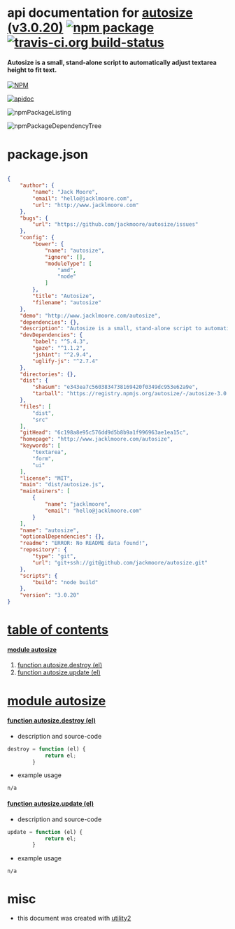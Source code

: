 # api documentation for  [autosize (v3.0.20)](http://www.jacklmoore.com/autosize)  [![npm package](https://img.shields.io/npm/v/npmdoc-autosize.svg?style=flat-square)](https://www.npmjs.org/package/npmdoc-autosize) [![travis-ci.org build-status](https://api.travis-ci.org/npmdoc/node-npmdoc-autosize.svg)](https://travis-ci.org/npmdoc/node-npmdoc-autosize)
#### Autosize is a small, stand-alone script to automatically adjust textarea height to fit text.

[![NPM](https://nodei.co/npm/autosize.png?downloads=true)](https://www.npmjs.com/package/autosize)

[![apidoc](https://npmdoc.github.io/node-npmdoc-autosize/build/screenCapture.buildNpmdoc.browser._2Fhome_2Ftravis_2Fbuild_2Fnpmdoc_2Fnode-npmdoc-autosize_2Ftmp_2Fbuild_2Fapidoc.html.png)](https://npmdoc.github.io/node-npmdoc-autosize/build/apidoc.html)

![npmPackageListing](https://npmdoc.github.io/node-npmdoc-autosize/build/screenCapture.npmPackageListing.svg)

![npmPackageDependencyTree](https://npmdoc.github.io/node-npmdoc-autosize/build/screenCapture.npmPackageDependencyTree.svg)



# package.json

```json

{
    "author": {
        "name": "Jack Moore",
        "email": "hello@jacklmoore.com",
        "url": "http://www.jacklmoore.com"
    },
    "bugs": {
        "url": "https://github.com/jackmoore/autosize/issues"
    },
    "config": {
        "bower": {
            "name": "autosize",
            "ignore": [],
            "moduleType": [
                "amd",
                "node"
            ]
        },
        "title": "Autosize",
        "filename": "autosize"
    },
    "demo": "http://www.jacklmoore.com/autosize",
    "dependencies": {},
    "description": "Autosize is a small, stand-alone script to automatically adjust textarea height to fit text.",
    "devDependencies": {
        "babel": "^5.4.3",
        "gaze": "^1.1.2",
        "jshint": "^2.9.4",
        "uglify-js": "^2.7.4"
    },
    "directories": {},
    "dist": {
        "shasum": "e343ea7c5603834738169420f0349dc953e62a9e",
        "tarball": "https://registry.npmjs.org/autosize/-/autosize-3.0.20.tgz"
    },
    "files": [
        "dist",
        "src"
    ],
    "gitHead": "6c198a8e95c576dd9d5b8b9a1f996963ae1ea15c",
    "homepage": "http://www.jacklmoore.com/autosize",
    "keywords": [
        "textarea",
        "form",
        "ui"
    ],
    "license": "MIT",
    "main": "dist/autosize.js",
    "maintainers": [
        {
            "name": "jacklmoore",
            "email": "hello@jacklmoore.com"
        }
    ],
    "name": "autosize",
    "optionalDependencies": {},
    "readme": "ERROR: No README data found!",
    "repository": {
        "type": "git",
        "url": "git+ssh://git@github.com/jackmoore/autosize.git"
    },
    "scripts": {
        "build": "node build"
    },
    "version": "3.0.20"
}
```



# <a name="apidoc.tableOfContents"></a>[table of contents](#apidoc.tableOfContents)

#### [module autosize](#apidoc.module.autosize)
1.  [function <span class="apidocSignatureSpan">autosize.</span>destroy (el)](#apidoc.element.autosize.destroy)
1.  [function <span class="apidocSignatureSpan">autosize.</span>update (el)](#apidoc.element.autosize.update)



# <a name="apidoc.module.autosize"></a>[module autosize](#apidoc.module.autosize)

#### <a name="apidoc.element.autosize.destroy"></a>[function <span class="apidocSignatureSpan">autosize.</span>destroy (el)](#apidoc.element.autosize.destroy)
- description and source-code
```javascript
destroy = function (el) {
			return el;
		}
```
- example usage
```shell
n/a
```

#### <a name="apidoc.element.autosize.update"></a>[function <span class="apidocSignatureSpan">autosize.</span>update (el)](#apidoc.element.autosize.update)
- description and source-code
```javascript
update = function (el) {
			return el;
		}
```
- example usage
```shell
n/a
```



# misc
- this document was created with [utility2](https://github.com/kaizhu256/node-utility2)
